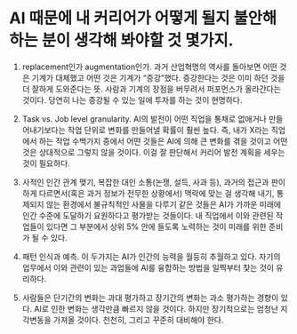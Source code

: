 # AI 때문에 내 커리어가 어떻게 될지 불안해 하는 분이 생각해 봐야할 것 몇가지.
1) replacement인가 augmentation인가. 과거 산업혁명의 역사를 돌아보면 어떤 것은 기계가 대체했고 어떤 것은 기계가 “증강”했다. 증강한다는 것은 이미 하던 것을 더 잘하게 도와준다는 뜻. 사람과 기계의 장점을 버무려서 퍼포먼스가 올라간다는 것이다. 당연히 나는 증강될 수 있는 일에 투자를 하는 것이 현명하다.

2) Task vs. Job level granularity. AI의 발전이 어떤 직업을 통채로 없애거나 만들어내기보다는 작업 단위로 변화를 만들어낼 확률이 훨씬 높다. 즉, 내가 X라는 직업에서 하는 작업 수백가지 중에서 어떤 것들은 AI에 의해 큰 변화를 겪을 것이고 어떤 것은 상대적으로 그렇지 않을 것이다. 이걸 잘 판단해서 커리어 발전 계획을 세우는 것이 필요하다.

3) 사적인 인간 관계 맺기, 복잡한 대인 소통(논쟁, 설득, 사과 등), 과거의 접근과 판이하게 다르면서(혹은 과거 정보가 전무한 상황에서) 맥락에 맞는 걸 생각해 내기, 통제되지 않는 환경에서 불규칙적인 사물을 다루기 같은 것들은 AI가 가까운 미래에 인간 수준에 도달하기 요원하다고 평가받는 것들이다. 내 직업에서 이와 관련된 작업들이 있다면 그 부분에서 상위 5% 안에 들도록 노력하는 것이 미래를 위한 준비가 될 수 있다.

4) 패턴 인식과 예측. 이 두가지는 AI가 인간의 능력을 월등히 추월하고 있다. 자기의 업무에서 이와 관련이 있는 과업들에 AI를 융합하는 방법을 일찍부터 찾는 것이 유리하다.

5) 사람들은 단기간의 변화는 과대 평가하고 장기간의 변화는 과소 평가하는 경향이 있다. AI로 인한 변화는 생각만큼 빠르지 않을 것이다. 하지만 장기적으로는 엄청난 지각변동을 가져올 것이다. 천천히, 그리고 꾸준히 대비해야 한다.
